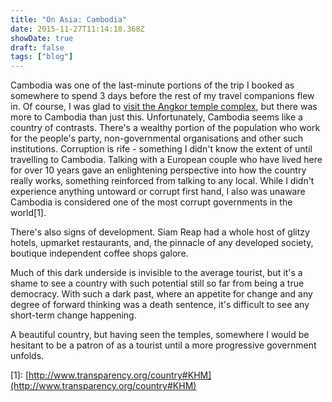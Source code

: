 ```yaml
---
title: "On Asia: Cambodia"
date: 2015-11-27T11:14:18.368Z
showDate: true
draft: false
tags: ["blog"]
---
```


Cambodia was one of the last-minute portions of the trip I booked as somewhere to spend 3 days before the rest of my travel companions flew in.
Of course, I was glad to [visit the Angkor temple complex](/blog/on-asia-angkor-wat/), but there was more to Cambodia than just this. 
Unfortunately, Cambodia seems like a country of contrasts. There's a wealthy portion of the population who work for the people's party, non-governmental organisations and other such institutions. Corruption is rife - something I didn't know the extent of until travelling to Cambodia. 
Talking with a European couple who have lived here for over 10 years gave an enlightening perspective into how the country really works, something reinforced from talking to any local. 
While I didn't experience anything untoward or corrupt first hand, I also was unaware Cambodia is considered one of the most corrupt governments in the world[1].

There's also signs of development. Siam Reap had a whole host of glitzy hotels, upmarket restaurants, and, the pinnacle of any developed society, boutique independent coffee shops galore. 

Much of this dark underside is invisible to the average tourist, but it's a shame to see a country with such potential still so far from being a true democracy. 
With such a dark past, where an appetite for change and any degree of forward thinking was a death sentence, it's difficult to see any short-term change happening. 

A beautiful country, but having seen the temples, somewhere I would be hesitant to be a patron of as a tourist until a more progressive government unfolds. 

\[1\]: [http://www.transparency.org/country#KHM](http://www.transparency.org/country#KHM)
